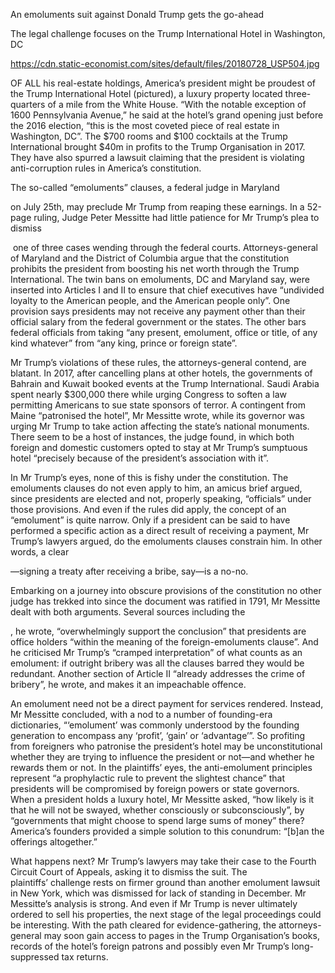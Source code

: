 An emoluments suit against Donald Trump gets the go-ahead

The legal challenge focuses on the Trump International Hotel in Washington, DC

https://cdn.static-economist.com/sites/default/files/20180728_USP504.jpg

OF ALL his real-estate holdings, America’s president might be proudest of the Trump International Hotel (pictured), a luxury property located three-quarters of a mile from the White House. “With the notable exception of 1600 Pennsylvania Avenue,” he said at the hotel’s grand opening just before the 2016 election, “this is the most coveted piece of real estate in Washington, DC”. The $700 rooms and $100 cocktails at the Trump International brought $40m in profits to the Trump Organisation in 2017. They have also spurred a lawsuit claiming that the president is violating anti-corruption rules in America’s constitution.

The so-called “emoluments” clauses, a federal judge in Maryland 

 on July 25th, may preclude Mr Trump from reaping these earnings. In a 52-page ruling, Judge Peter Messitte had little patience for Mr Trump’s plea to dismiss 

 one of three cases wending through the federal courts. Attorneys-general of Maryland and the District of Columbia argue that the constitution prohibits the president from boosting his net worth through the Trump International. The twin bans on emoluments, DC and Maryland say, were inserted into Articles I and II to ensure that chief executives have “undivided loyalty to the American people, and the American people only”. One provision says presidents may not receive any payment other than their official salary from the federal government or the states. The other bars federal officials from taking “any present, emolument, office or title, of any kind whatever” from “any king, prince or foreign state”. 

Mr Trump’s violations of these rules, the attorneys-general contend, are blatant. In 2017, after cancelling plans at other hotels, the governments of Bahrain and Kuwait booked events at the Trump International. Saudi Arabia spent nearly $300,000 there while urging Congress to soften a law permitting Americans to sue state sponsors of terror. A contingent from Maine “patronised the hotel”, Mr Messitte wrote, while its governor was urging Mr Trump to take action affecting the state’s national monuments. There seem to be a host of instances, the judge found, in which both foreign and domestic customers opted to stay at Mr Trump’s sumptuous hotel “precisely because of the president’s association with it”. 

In Mr Trump’s eyes, none of this is fishy under the constitution. The emoluments clauses do not even apply to him, an amicus brief argued, since presidents are elected and not, properly speaking, “officials” under those provisions. And even if the rules did apply, the concept of an “emolument” is quite narrow. Only if a president can be said to have performed a specific action as a direct result of receiving a payment, Mr Trump’s lawyers argued, do the emoluments clauses constrain him. In other words, a clear 

—signing a treaty after receiving a bribe, say—is a no-no.  

Embarking on a journey into obscure provisions of the constitution no other judge has trekked into since the document was ratified in 1791, Mr Messitte dealt with both arguments. Several sources including the 

, he wrote, “overwhelmingly support the conclusion” that presidents are office holders “within the meaning of the foreign-emoluments clause”. And he criticised Mr Trump’s “cramped interpretation” of what counts as an emolument: if outright bribery was all the clauses barred they would be redundant. Another section of Article II “already addresses the crime of bribery”, he wrote, and makes it an impeachable offence. 

An emolument need not be a direct payment for services rendered. Instead, Mr Messitte concluded, with a nod to a number of founding-era dictionaries, “‘emolument’ was commonly understood by the founding generation to encompass any ‘profit’, ‘gain’ or ‘advantage’”. So profiting from foreigners who patronise the president’s hotel may be unconstitutional whether they are trying to influence the president or not—and whether he rewards them or not. In the plaintiffs’ eyes, the anti-emolument principles represent “a prophylactic rule to prevent the slightest chance” that presidents will be compromised by foreign powers or state governors. When a president holds a luxury hotel, Mr Messitte asked, “how likely is it that he will not be swayed, whether consciously or subconsciously”, by “governments that might choose to spend large sums of money” there? America’s founders provided a simple solution to this conundrum: “[b]an the offerings altogether.”

What happens next? Mr Trump’s lawyers may take their case to the Fourth Circuit Court of Appeals, asking it to dismiss the suit. The plaintiffs’ challenge rests on firmer ground than another emolument lawsuit in New York, which was dismissed for lack of standing in December. Mr Messitte’s analysis is strong. And even if Mr Trump is never ultimately ordered to sell his properties, the next stage of the legal proceedings could be interesting. With the path cleared for evidence-gathering, the attorneys-general may soon gain access to pages in the Trump Organisation’s books, records of the hotel’s foreign patrons and possibly even Mr Trump’s long-suppressed tax returns. 